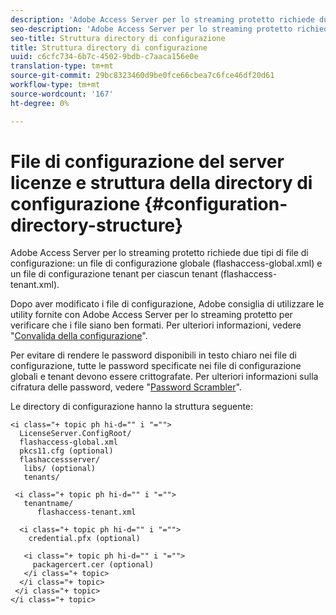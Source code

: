 ```yaml
---
description: 'Adobe Access Server per lo streaming protetto richiede due tipi di file di configurazione: un file di configurazione globale (flashaccess-global.xml) e un file di configurazione tenant per ciascun tenant (flashaccess-tenant.xml).'
seo-description: 'Adobe Access Server per lo streaming protetto richiede due tipi di file di configurazione: un file di configurazione globale (flashaccess-global.xml) e un file di configurazione tenant per ciascun tenant (flashaccess-tenant.xml).'
seo-title: Struttura directory di configurazione
title: Struttura directory di configurazione
uuid: c6cfc734-6b7c-4502-9bdb-c7aaca156e0e
translation-type: tm+mt
source-git-commit: 29bc8323460d9be0fce66cbea7c6fce46df20d61
workflow-type: tm+mt
source-wordcount: '167'
ht-degree: 0%

---
```



# File di configurazione del server licenze e struttura della directory di configurazione {#configuration-directory-structure}

Adobe Access Server per lo streaming protetto richiede due tipi di file di configurazione: un file di configurazione globale (flashaccess-global.xml) e un file di configurazione tenant per ciascun tenant (flashaccess-tenant.xml).

Dopo aver modificato i file di configurazione,  Adobe consiglia di utilizzare le utility fornite con Adobe Access Server per lo streaming protetto per verificare che i file siano ben formati. Per ulteriori informazioni, vedere &quot;[Convalida della configurazione](../../aaxs-protected-streaming/aaxs-protected-streaming-utilities/configuration-validator.md)&quot;.

Per evitare di rendere le password disponibili in testo chiaro nei file di configurazione, tutte le password specificate nei file di configurazione globali e tenant devono essere crittografate. Per ulteriori informazioni sulla cifratura delle password, vedere &quot;[Password Scrambler](../../aaxs-protected-streaming/aaxs-protected-streaming-utilities/password-scrambler.md)&quot;.

Le directory di configurazione hanno la struttura seguente:

```
<i class="+ topic ph hi-d="" i "="">
  LicenseServer.ConfigRoot/  
  flashaccess-global.xml  
  pkcs11.cfg (optional)  
  flashaccessserver/  
   libs/ (optional)  
   tenants/  
     
 <i class="+ topic ph hi-d="" i "="">
   tenantname/  
      flashaccess-tenant.xml  
       
  <i class="+ topic ph hi-d="" i "="">
    credential.pfx (optional)  
        
   <i class="+ topic ph hi-d="" i "="">
     packagercert.cer (optional) 
   </i class="+ topic> 
  </i class="+ topic> 
 </i class="+ topic> 
</i class="+ topic>
```

